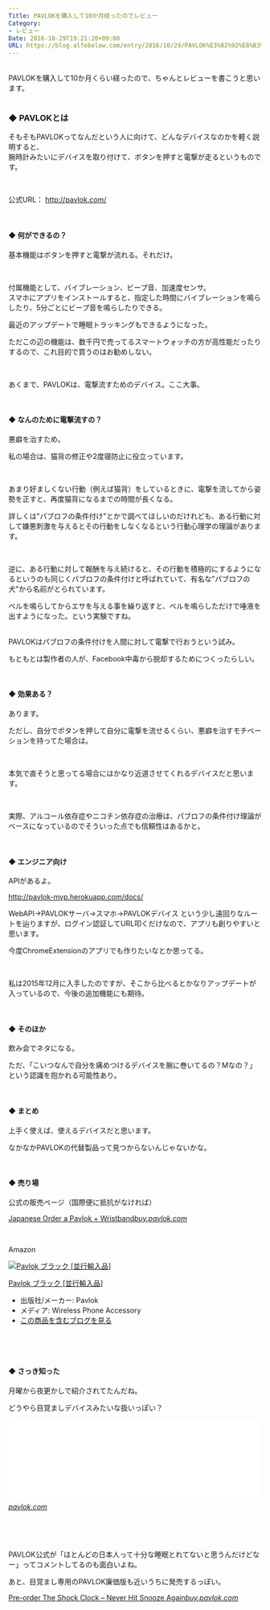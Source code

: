 ```yaml
---
Title: PAVLOKを購入して10か月経ったのでレビュー
Category:
- レビュー
Date: 2016-10-29T19:21:20+09:00
URL: https://blog.alfebelow.com/entry/2016/10/29/PAVLOK%E3%82%92%E8%B3%BC%E5%85%A5%E3%81%97%E3%81%A610%E3%81%8B%E6%9C%88%E7%B5%8C%E3%81%A3%E3%81%9F%E3%81%AE%E3%81%A7%E3%83%AC%E3%83%93%E3%83%A5%E3%83%BC
---
```


<p><br />PAVLOKを購入して10か月くらい経ったので、ちゃんとレビューを書こうと思います。</p>
<p><img class="magnifiable" src="https://cdn-ak2.f.st-hatena.com/images/fotolife/a/alfe1025/20010311/20010311234020.jpg" alt="" /></p>

### ◆ PAVLOKとは

<p>そもそもPAVLOKってなんだという人に向けて、どんなデバイスなのかを軽く説明すると、<br />腕時計みたいにデバイスを取り付けて、ボタンを押すと電撃が走るというものです。</p>
<p> </p>
<p>公式URL： <a href="http://pavlok.com/">http://pavlok.com/</a></p>
<p> </p>
<h4>◆ 何ができるの？</h4>
<p>基本機能はボタンを押すと電撃が流れる。それだけ。</p>
<p> </p>
<p>付属機能として、バイブレーション、ビープ音、加速度センサ。<br />スマホにアプリをインストールすると、指定した時間にバイブレーションを鳴らしたり、5分ごとにビープ音を鳴らしたりできる。</p>
<p>最近のアップデートで睡眠トラッキングもできるようになった。</p>
<p>ただこの辺の機能は、数千円で売ってるスマートウォッチの方が高性能だったりするので、これ目的で買うのはお勧めしない。</p>
<p> </p>
<p>あくまで、PAVLOKは、電撃流すためのデバイス。ここ大事。</p>
<p> </p>
<h4>◆ なんのために電撃流すの？</h4>
<p>悪癖を治すため。</p>
<p>私の場合は、猫背の修正や2度寝防止に役立っています。</p>
<p> </p>
<p>あまり好ましくない行動（例えば猫背）をしているときに、電撃を流してから姿勢を正すと、再度猫背になるまでの時間が長くなる。</p>
<p>詳しくは"パブロフの条件付け"とかで調べてほしいのだけれども、ある行動に対して嫌悪刺激を与えるとその行動をしなくなるという行動心理学の理論があります。</p>
<p> </p>
<p>逆に、ある行動に対して報酬を与え続けると、その行動を積極的にするようになるというのも同じくパブロフの条件付けと呼ばれていて、有名な"パブロフの犬"から名前がとられています。</p>
<p>ベルを鳴らしてからエサを与える事を繰り返すと、ベルを鳴らしただけで唾液を出すようになった。という実験ですね。</p>
<p><br />PAVLOKはパブロフの条件付けを人間に対して電撃で行おうという試み。</p>
<p>もともとは製作者の人が、Facebook中毒から脱却するためにつくったらしい。</p>
<p> </p>
<h4>◆ 効果ある？</h4>
<p>あります。</p>
<p>ただし、自分でボタンを押して自分に電撃を流せるくらい、悪癖を治すモチベーションを持ってた場合は。</p>
<p> </p>
<p>本気で直そうと思ってる場合にはかなり近道させてくれるデバイスだと思います。</p>
<p> </p>
<p>実際、アルコール依存症やニコチン依存症の治療は、パブロフの条件付け理論がベースになっているのでそういった点でも信頼性はあるかと。</p>
<p> </p>
<h4>◆ エンジニア向け</h4>
<p>APIがあるよ。</p>
<p><a href="http://pavlok-mvp.herokuapp.com/docs/">http://pavlok-mvp.herokuapp.com/docs/</a></p>
<p>WebAPI→PAVLOKサーバ→スマホ→PAVLOKデバイス という少し遠回りなルートを辿りますが、ログイン認証してURL叩くだけなので、アプリも創りやすいと思います。</p>
<p>今度ChromeExtensionのアプリでも作りたいなとか思ってる。</p>
<p> </p>
<p>私は2015年12月に入手したのですが、そこから比べるとかなりアップデートが入っているので、今後の追加機能にも期待。</p>
<p> </p>
<h4>◆ そのほか</h4>
<p>飲み会でネタになる。</p>
<p>ただ、「こいつなんで自分を痛めつけるデバイスを腕に巻いてるの？Mなの？」という認識を抱かれる可能性あり。</p>
<p> </p>
<h4>◆ まとめ</h4>
<p>上手く使えば、使えるデバイスだと思います。</p>
<p>なかなかPAVLOKの代替製品って見つからないんじゃないかな。</p>
<p> </p>
<h4>◆ 売り場</h4>
<p>公式の販売ページ（国際便に抵抗がなければ）</p>
<p><a href="https://buy.pavlok.com/products/japanese-order-a-pavlok-wristband">Japanese Order a Pavlok + Wristband</a><cite class="hatena-citation"><a href="https://buy.pavlok.com/collections/all/products/japanese-order-a-pavlok-wristband">buy.pavlok.com</a></cite></p>
<p> </p>
<p>Amazon</p>
<div class="freezed">
<div class="hatena-asin-detail"><a href="http://www.amazon.co.jp/exec/obidos/ASIN/B013S20C3Q/ab1025-22/"><img class="hatena-asin-detail-image" title="Pavlok ブラック [並行輸入品]" src="http://ecx.images-amazon.com/images/I/41-I2P3XH1L._SL160_.jpg" alt="Pavlok ブラック [並行輸入品]" /></a>
<div class="hatena-asin-detail-info">
<p class="hatena-asin-detail-title"><a href="http://www.amazon.co.jp/exec/obidos/ASIN/B013S20C3Q/ab1025-22/">Pavlok ブラック [並行輸入品]</a></p>
<ul>
<li><span class="hatena-asin-detail-label">出版社/メーカー:</span> Pavlok</li>
<li><span class="hatena-asin-detail-label">メディア:</span> Wireless Phone Accessory</li>
<li><a href="http://d.hatena.ne.jp/asin/B013S20C3Q/ab1025-22" target="_blank">この商品を含むブログを見る</a></li>
</ul>
</div>
<div class="hatena-asin-detail-foot"> </div>
</div>
</div>
<p> </p>
<h4>◆ さっき知った</h4>
<p>月曜から夜更かしで紹介されてたんだね。</p>
<p>どうやら目覚ましデバイスみたいな扱いっぽい？</p>
<p><iframe class="embed-card embed-webcard" style="display: block; width: 100%; height: 155px; max-width: 500px; margin: 10px 0px;" title="We're Big in Japan - Pavlok" src="//hatenablog-parts.com/embed?url=http%3A%2F%2Fpavlok.com%2Fblog%2Fwere-big-in-japan%2F" frameborder="0" scrolling="no"></iframe><cite class="hatena-citation"><a href="http://pavlok.com/blog/were-big-in-japan/">pavlok.com</a></cite></p>
<p> </p>
<p> </p>
<p>PAVLOK公式が「ほとんどの日本人って十分な睡眠とれてないと思うんだけどなー」ってコメントしてるのも面白いよね。</p>
<p>あと、目覚まし専用のPAVLOK廉価版も近いうちに発売するっぽい。</p>
<p><a href="https://buy.pavlok.com/products/shocking-alarm-clock">Pre-order The Shock Clock – Never Hit Snooze Again</a><cite class="hatena-citation"><a href="https://buy.pavlok.com/products/shocking-alarm-clock">buy.pavlok.com</a></cite></p>
<p> </p>
<p> </p>
